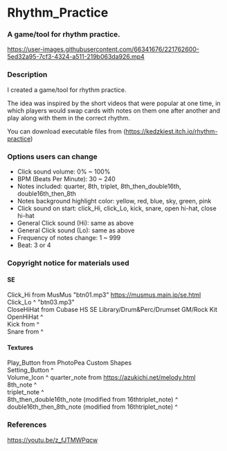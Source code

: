 # Rhythm_Practice  
### A game/tool for rhythm practice.  


https://user-images.githubusercontent.com/66341676/221762600-5ed32a95-7cf3-4324-a511-219b063da926.mp4


### Description

I created a game/tool for rhythm practice.

The idea was inspired by the short videos that were popular at one time, in which players would swap cards with notes on them one after another and play along with them in the correct rhythm.

You can download executable files from (https://kedzkiest.itch.io/rhythm-practice)

### Options users can change
 - Click sound volume: 0% ~ 100%
 - BPM (Beats Per Minute): 30 ~ 240
 - Notes included: quarter, 8th, triplet, 8th_then_double16th, double16th_then_8th
 - Notes background highlight color: yellow, red, blue, sky, green, pink
 - Click sound on start: click_Hi, click_Lo, kick, snare, open hi-hat, close hi-hat
 - General Click sound (Hi): same as above
 - General Click sound (Lo): same as above
 - Frequency of notes change: 1 ~ 999
 - Beat: 3 or 4


### Copyright notice for materials used
#### SE
Click_Hi from MusMus "btn01.mp3" https://musmus.main.jp/se.html  
Click_Lo ^ "btn03.mp3"  
CloseHiHat from Cubase HS SE Library/Drum&Perc/Drumset GM/Rock Kit  
OpenHiHat ^  
Kick from ^  
Snare from ^  

#### Textures
Play_Button from PhotoPea Custom Shapes  
Setting_Button ^  
Volume_Icon ^
quarter_note from https://azukichi.net/melody.html  
8th_note ^  
triplet_note ^  
8th_then_double16th_note (modified from 16thtriplet_note) ^  
double16th_then_8th_note (modified from 16thtriplet_note) ^  

### References
https://youtu.be/z_fJTMWPqcw
